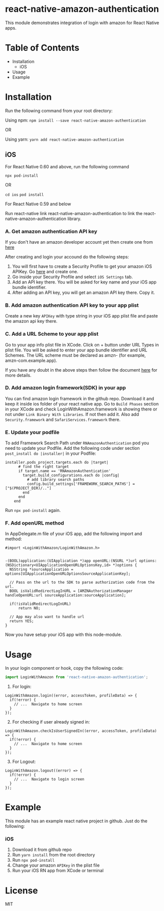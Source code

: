
# react-native-amazon-authentication
This module demonstrates integration of login with amazon for React Native apps.


# Table of Contents
  * Installation
    * iOS
  * Usage
  * Example


# Installation
Run the following command from your root directory:

Using npm:
`npm install --save react-native-amazon-authentication`

OR

Using yarn:
`yarn add react-native-amazon-authentication`

## iOS
For React Native 0.60 and above, run the following command

`npx pod-install`

OR

`cd ios`
`pod install`

For React Native 0.59 and below

Run react-native link react-native-amazon-authentication to link the react-native-amazon-authentication library.


### A. Get amazon authentication API key
If you don't have an amazon developer account yet then create one from [here](https://developer.amazon.com/)

After creating and login your accound do the following steps:

1. You will first have to create a Security Profile to get your amazon iOS APIKey. Go [here](https://developer.amazon.com/settings/console/securityprofile/overview.html) and create one.
2. Go inside your Security Profile and select `iOS Settings` tab.
3. Add an API key there. You will be asked for key name and your iOS app bundle identifier.
4. After adding an API key, you will get an amazon API key there. Copy it.

### B. Add amazon authentication API key to your app plist
Create a new key `APIKey` with type string in your iOS app plist file and paste the amazon api key there.

### C. Add a URL Scheme to your app plist
Go to your app info plist file in XCode. Click on + button under URL Types in plist file. You will be asked to enter your app bundle identifier and URL Schemes. The URL scheme must be declared as amzn-<bundleID> (for example, amzn-com.example.app).

If you have any doubt in the above steps then follow the document [here](https://developer.amazon.com/docs/login-with-amazon/create-ios-project.html#add-api-key) for more details.

### D. Add amazon login framework(SDK) in your app
You can find amazon login framework in the github repo. Download it and keep it inside ios folder of your react native app. Go to `Build Phases` section in your XCode and check LoginWithAmazon.framework is showing there or not under `Link Binary With Libraries`. If not then add it. Also add `Security.framework` and `SafariServices.framework` there.

### E. Update your podfile
To add Framework Search Path under `RNAmazonAuthentication` pod you need to update your Podfile. Add the following code under section `post_install do |installer|` in your Podfile:

```
installer.pods_project.targets.each do |target|
      # find the right target
      if target.name == 'RNAmazonAuthentication'
        target.build_configurations.each do |config|
          # add library search paths
          config.build_settings['FRAMEWORK_SEARCH_PATHS'] = ["$(PROJECT_DIR)/.."]
        end
      end
    end
```

Run `npx pod-install` again.

### F. Add openURL method
In AppDelegate.m file of your iOS app, add the following import and method:

```
#import <LoginWithAmazon/LoginWithAmazon.h>


-(BOOL)application:(UIApplication *)app openURL:(NSURL *)url options:(NSDictionary<UIApplicationOpenURLOptionsKey,id> *)options {
  NSString *sourceApplication = options[UIApplicationOpenURLOptionsSourceApplicationKey];

  // Pass on the url to the SDK to parse authorization code from the url.
  BOOL isValidRedirectLogInURL = [AMZNAuthorizationManager handleOpenURL:url sourceApplication:sourceApplication];
  
  if(!isValidRedirectLogInURL)
      return NO;
  
  // App may also want to handle url
  return YES;
}
```

Now you have setup your iOS app with this node-module.


# Usage
In your login component or hook, copy the following code:

```javascript
import LoginWithAmazon from 'react-native-amazon-authentication';
```

1. For login:
```
LoginWithAmazon.login((error, accessToken, profileData) => {
  if(!error) {
    // ...  Navigate to home screen
  }
});
```

2. For checking if user already signed in:
```
LoginWithAmazon.checkIsUserSignedIn((error, accessToken, profileData) => {
  if(!error) {
    // ...  Navigate to home screen
  }
});
```

3. For Logout:
```
LoginWithAmazon.logout((error) => {
  if(!error) {
    // ...  Navigate to login screen
  }
});
```


# Example
This module has an example react native project in github. Just do the following:

### iOS
1. Download it from github repo
2. Run `yarn install` from the root directory
3. Run `npx pod-install`
4. Change your amazon `APIKey` in the plist file
5. Run your iOS RN app from XCode or terminal


# License
MIT
